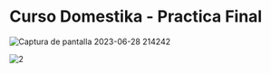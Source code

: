 # Curso Domestika - Practica Final

![Captura de pantalla 2023-06-28 214242](https://github.com/RobMac001/GameDemo/assets/71483056/dcd5c2ef-dafd-4c34-9e1e-ac0ed2e12fa7)

![2](https://github.com/RobMac001/GameDemo/assets/71483056/45d6e3e9-5c7c-4a8a-b77e-f5616e6ba18b)
